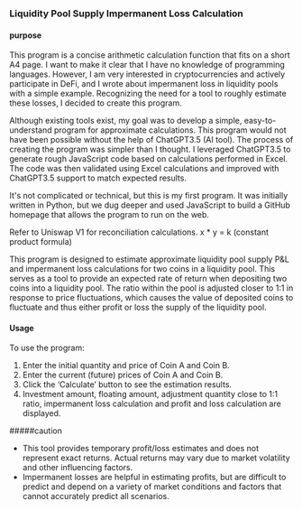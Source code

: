 ### Liquidity Pool Supply Impermanent Loss Calculation

#### purpose
This program is a concise arithmetic calculation function that fits on a short A4 page.
I want to make it clear that I have no knowledge of programming languages.
However, I am very interested in cryptocurrencies and actively participate in DeFi, and I wrote about impermanent loss in liquidity pools with a simple example.
Recognizing the need for a tool to roughly estimate these losses, I decided to create this program.

Although existing tools exist, my goal was to develop a simple, easy-to-understand program for approximate calculations.
This program would not have been possible without the help of ChatGPT3.5 (AI tool). The process of creating the program was simpler than I thought.
I leveraged ChatGPT3.5 to generate rough JavaScript code based on calculations performed in Excel. The code was then validated using Excel calculations and improved with ChatGPT3.5 support to match expected results.

It's not complicated or technical, but this is my first program. It was initially written in Python, but we dug deeper and used JavaScript to build a GitHub homepage that allows the program to run on the web.

Refer to Uniswap V1 for reconciliation calculations. x * y = k (constant product formula)

This program is designed to estimate approximate liquidity pool supply P&L and impermanent loss calculations for two coins in a liquidity pool.
This serves as a tool to provide an expected rate of return when depositing two coins into a liquidity pool.
The ratio within the pool is adjusted closer to 1:1 in response to price fluctuations, which causes the value of deposited coins to fluctuate and thus either profit or loss the supply of the liquidity pool.

#### Usage
To use the program:
1. Enter the initial quantity and price of Coin A and Coin B.
2. Enter the current (future) prices of Coin A and Coin B.
3. Click the ‘Calculate’ button to see the estimation results.
4. Investment amount, floating amount, adjustment quantity close to 1:1 ratio, impermanent loss calculation and profit and loss calculation are displayed.

#####caution
- This tool provides temporary profit/loss estimates and does not represent exact returns. Actual returns may vary due to market volatility and other influencing factors.
- Impermanent losses are helpful in estimating profits, but are difficult to predict and depend on a variety of market conditions and factors that cannot accurately predict all scenarios.